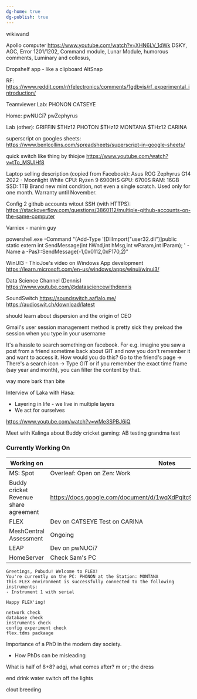 ```yaml
---
dg-home: true
dg-publish: true
---
```

wikiwand

Apollo computer https://www.youtube.com/watch?v=XHN6LV_1dWk
DSKY, AGC, Error 1201/1202, Command module, Lunar Module, humorous comments, Luminary and collosus, 

Dropshelf app - like a clipboard 
AltSnap

RF: https://www.reddit.com/r/rfelectronics/comments/1gdbvis/rf_experimental_introduction/

Teamviewer
Lab:
PHONON
CATSEYE

Home:
pwNUCi7
pwZephyrus

Lab (other):
GRIFFIN $THz12
PHOTON $THz12
MONTANA $THz12
CARINA

superscript on googles sheets: https://www.benlcollins.com/spreadsheets/superscript-in-google-sheets/

quick switch like thing by thiojoe https://www.youtube.com/watch?v=tTo_MSUIHf8

Laptop selling description (copied from Facebook):
Asus ROG Zephyrus G14 2022 - Moonlight White CPU: Ryzen 9 6900HS GPU: 6700S RAM: 16GB SSD: 1TB Brand new mint condition, not even a single scratch. Used only for one month. Warranty until November.

Config 2 github accounts witout SSH (with HTTPS):
https://stackoverflow.com/questions/3860112/multiple-github-accounts-on-the-same-computer

Varniex - manim guy

powershell.exe -Command "(Add-Type '[DllImport(\"user32.dll\")]public static extern int SendMessage(int hWnd,int hMsg,int wParam,int lParam); ' -Name a -Pas)::SendMessage(-1,0x0112,0xF170,2)"

WinUI3 - ThioJoe's video on Windows App development
https://learn.microsoft.com/en-us/windows/apps/winui/winui3/

Data Science Channel (Dennis)
https://www.youtube.com/@datasciencewithdennis

SoundSwitch https://soundswitch.aaflalo.me/
https://audioswit.ch/download/latest

should learn about dispersion and the origin of CEO

Gmail's user session management method is pretty sick
they preload the session when you type in your username

It's a hassle to search something on facebook. 
For e.g. imagine you saw a post from a friend sometime back about GIT and now you don't remember it and want to access it. How would you do this?
Go to the friend's page -> There's a search icon -> Type GIT
or if you remember the exact time frame (say year and month), you can filter the content by that.


way more bark than bite

Interview of Laka with Hasa:
- Layering in life - we live in multiple layers
- We act for ourselves

https://www.youtube.com/watch?v=wMe3SPBJ6iQ

Meet with Kalinga about Buddy cricket gaming:
AB testing
grandma test

### Currently Working On

| Working on                            | Notes                                                                     |
| ------------------------------------- | ------------------------------------------------------------------------- |
| MS: Spot                              | Overleaf: Open on Zen: Work                                               |
| Buddy cricket Revenue share agreement | https://docs.google.com/document/d/1wqXdPqitc9COc8NmR2V3Tzmolxjrkhcb/edit |
| FLEX                                  | Dev on CATSEYE Test on CARINA                                             |
| MeshCentral Assessment                | Ongoing                                                                   |
| LEAP                                  | Dev on pwNUCi7                                                            |
| HomeServer                            | Check Sam's PC                                                            |


```ad-info
Greetings, Pubudu! Welcome to FLEX!
You're currently on the PC: PHONON at the Station: MONTANA
This FLEX environment is successfully connected to the following instruments:
- Instrument 1 with serial

Happy FLEX'ing!

network check
database check
instruments check
config experiment check
flex.tdms packaage
```

Importance of a PhD in the modern day society.
- How PhDs can be misleading


What is half of 8+8?
adgj, what comes after? m or ;
the dress

end
drink water
switch off the lights

clout breeding